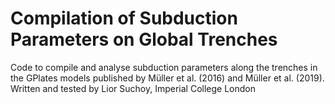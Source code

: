 # Compilation of Subduction Parameters on Global Trenches
Code to compile and analyse subduction parameters along the trenches in the GPlates models published by Müller et al. (2016) and Müller et al. (2019). Written and tested by Lior Suchoy, Imperial College London
